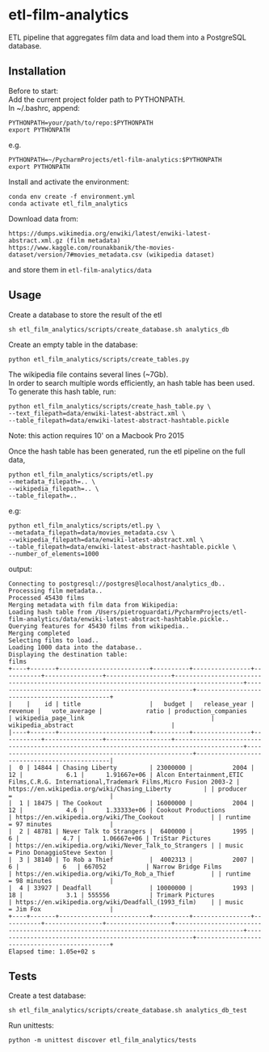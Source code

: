 # etl-film-analytics
ETL pipeline that aggregates film data and load them into a PostgreSQL database.  

## Installation

Before to start:  
Add the current project folder path to PYTHONPATH.  
In ~/.bashrc, append:
```
PYTHONPATH=your/path/to/repo:$PYTHONPATH 
export PYTHONPATH
```
e.g.
```
PYTHONPATH=~/PycharmProjects/etl-film-analytics:$PYTHONPATH 
export PYTHONPATH
```

Install and activate the environment:
```
conda env create -f environment.yml
conda activate etl_film_analytics
```

Download data from:
```
https://dumps.wikimedia.org/enwiki/latest/enwiki-latest-abstract.xml.gz (film metadata)
https://www.kaggle.com/rounakbanik/the-movies-dataset/version/7#movies_metadata.csv (wikipedia dataset)
```
and store them in `etl-film-analytics/data`

## Usage
Create a database to store the result of the etl
```
sh etl_film_analytics/scripts/create_database.sh analytics_db
```

Create an empty table in the database:
```
python etl_film_analytics/scripts/create_tables.py
```

The wikipedia file contains several lines (~7Gb).  
In order to search multiple words efficiently, an hash table has been used.
To generate this hash table, run:
```
python etl_film_analytics/scripts/create_hash_table.py \
--text_filepath=data/enwiki-latest-abstract.xml \
--table_filepath=data/enwiki-latest-abstract-hashtable.pickle
```
Note: this action requires 10' on a Macbook Pro 2015

Once the hash table has been generated,
run the etl pipeline on the full data,  
```
python etl_film_analytics/scripts/etl.py 
--metadata_filepath=.. \
--wikipedia_filepath=.. \
--table_filepath=..
```
e.g:
```
python etl_film_analytics/scripts/etl.py \
--metadata_filepath=data/movies_metadata.csv \
--wikipedia_filepath=data/enwiki-latest-abstract.xml \
--table_filepath=data/enwiki-latest-abstract-hashtable.pickle \
--number_of_elements=1000
```
output:
```
Connecting to postgresql://postgres@localhost/analytics_db..
Processing film metadata..
Processed 45430 films
Merging metadata with film data from Wikipedia:
Loading hash table from /Users/pietroguardati/PycharmProjects/etl-film-analytics/data/enwiki-latest-abstract-hashtable.pickle..
Querying features for 45430 films from wikipedia..
Merging completed
Selecting films to load..
Loading 1000 data into the database..
Displaying the destination table:
films
+----+-------+-------------------------+----------+----------------+-----------+----------------+------------------+-----------------------------------------------------------------------------------------+-------------------------------------------------------+----------------------------------------------+
|    |    id | title                   |   budget |   release_year |   revenue |   vote_average |            ratio | production_companies                                                                    | wikipedia_page_link                                   | wikipedia_abstract                           |
|----+-------+-------------------------+----------+----------------+-----------+----------------+------------------+-----------------------------------------------------------------------------------------+-------------------------------------------------------+----------------------------------------------|
|  0 | 14844 | Chasing Liberty         | 23000000 |           2004 |        12 |            6.1 |      1.91667e+06 | Alcon Entertainment,ETIC Films,C.R.G. International,Trademark Films,Micro Fusion 2003-2 | https://en.wikipedia.org/wiki/Chasing_Liberty         | | producer       =                           |
|  1 | 18475 | The Cookout             | 16000000 |           2004 |        12 |            4.6 |      1.33333e+06 | Cookout Productions                                                                     | https://en.wikipedia.org/wiki/The_Cookout             | | runtime        = 97 minutes                |
|  2 | 48781 | Never Talk to Strangers |  6400000 |           1995 |         6 |            4.7 |      1.06667e+06 | TriStar Pictures                                                                        | https://en.wikipedia.org/wiki/Never_Talk_to_Strangers | | music          = Pino DonaggioSteve Sexton |
|  3 | 38140 | To Rob a Thief          |  4002313 |           2007 |         6 |            6   | 667052           | Narrow Bridge Films                                                                     | https://en.wikipedia.org/wiki/To_Rob_a_Thief          | | runtime        = 98 minutes                |
|  4 | 33927 | Deadfall                | 10000000 |           1993 |        18 |            3.1 | 555556           | Trimark Pictures                                                                        | https://en.wikipedia.org/wiki/Deadfall_(1993_film)    | | music          = Jim Fox                   |
+----+-------+-------------------------+----------+----------------+-----------+----------------+------------------+-----------------------------------------------------------------------------------------+-------------------------------------------------------+----------------------------------------------+
Elapsed time: 1.05e+02 s
```

## Tests
Create a test database:
```
sh etl_film_analytics/scripts/create_database.sh analytics_db_test
```
Run unittests:
```
python -m unittest discover etl_film_analytics/tests
```

